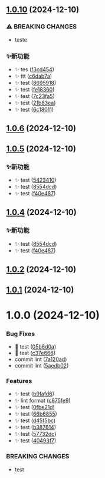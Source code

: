 

## [1.0.10](https://github.com/jiaozenghui/next-blog/compare/1.0.6...1.0.10) (2024-12-10)


### ⚠ BREAKING CHANGES

* teste

### ✨新功能

* :sparkles: tes ([f3cd454](https://github.com/jiaozenghui/next-blog/commit/f3cd4546f83647c65d1e992ad62a8ca04dbb4483))
* :sparkles: ttt ([c6dab7a](https://github.com/jiaozenghui/next-blog/commit/c6dab7a4aee738d72e75dc371d671dcb8f587494))
* ✨ test ([8695918](https://github.com/jiaozenghui/next-blog/commit/8695918056ac570dc1511037a31dc528d03309c1))
* ✨ test ([fe18360](https://github.com/jiaozenghui/next-blog/commit/fe183604ff3c0569d067116fd0876fe4de1254ef))
* ✨ test ([7c23fa5](https://github.com/jiaozenghui/next-blog/commit/7c23fa575f0ab5e089a578338fb5d7477adeb9d7))
* ✨ test ([21b83ea](https://github.com/jiaozenghui/next-blog/commit/21b83ea1ee1f3368d1c16a3681370d9481c6a35a))
* ✨ test ([6c18011](https://github.com/jiaozenghui/next-blog/commit/6c18011ac3028d0e07806f7a36e27f7d2d1b984e))

## [1.0.6](https://github.com/jiaozenghui/next-blog/compare/1.0.5...1.0.6) (2024-12-10)

## [1.0.5](https://github.com/jiaozenghui/next-blog/compare/1.0.2...1.0.5) (2024-12-10)


### ✨新功能

* ✨ test ([5423410](https://github.com/jiaozenghui/next-blog/commit/542341085f670beebfaa3eb1352eb71d882366e1))
* ✨ test ([8554dcd](https://github.com/jiaozenghui/next-blog/commit/8554dcd669054d7c1e36817392e5ab45eab3f08b))
* ✨ test ([f40e487](https://github.com/jiaozenghui/next-blog/commit/f40e487cbe439d24f79d0c3118c69ef2104a511a))

## [1.0.4](https://github.com/jiaozenghui/next-blog/compare/1.0.2...1.0.4) (2024-12-10)


### ✨新功能

* ✨ test ([8554dcd](https://github.com/jiaozenghui/next-blog/commit/8554dcd669054d7c1e36817392e5ab45eab3f08b))
* ✨ test ([f40e487](https://github.com/jiaozenghui/next-blog/commit/f40e487cbe439d24f79d0c3118c69ef2104a511a))

## [1.0.2](https://github.com/jiaozenghui/next-blog/compare/1.0.0...1.0.2) (2024-12-10)

## [1.0.1](https://github.com/jiaozenghui/next-blog/compare/1.0.0...1.0.1) (2024-12-10)

# 1.0.0 (2024-12-10)


### Bug Fixes

* 🐛 test ([05b6d0a](https://github.com/jiaozenghui/next-blog/commit/05b6d0ad6ea72b9a8e1cc4afaf2d4d2c13f85ff9))
* 🐛 test ([c37e666](https://github.com/jiaozenghui/next-blog/commit/c37e666d1f31e85b94eb6547634dfe81d5f1ff56))
* commit lint ([7a120ad](https://github.com/jiaozenghui/next-blog/commit/7a120ad51aa894c55218b6dc467b7728e3c1c82a))
* commit lint ([5aedb02](https://github.com/jiaozenghui/next-blog/commit/5aedb020a0ef7801a6528ba1063c6bc0662a3da2))


### Features

* :sparkles: test ([b9fafd6](https://github.com/jiaozenghui/next-blog/commit/b9fafd6ffc730d6e444215a6c783cbd054c895d0))
* ✨ lint format ([c675fe9](https://github.com/jiaozenghui/next-blog/commit/c675fe9ce2b3612be664d3fb6a62178fc552fc8f))
* ✨ test ([0fbe21d](https://github.com/jiaozenghui/next-blog/commit/0fbe21dda8d19cbd8545c33c2a7fa31d7e36e904))
* ✨ test ([66b6855](https://github.com/jiaozenghui/next-blog/commit/66b68557df172fa36357ba7c43ce6939a7dd328d))
* ✨ test ([d45f5bc](https://github.com/jiaozenghui/next-blog/commit/d45f5bc192799594b068d599ffeadaa7efba0cc2))
* ✨ test ([b387614](https://github.com/jiaozenghui/next-blog/commit/b387614b9c9497ddfccf6cc124bd6788de8b12b2))
* ✨ test ([57732dc](https://github.com/jiaozenghui/next-blog/commit/57732dc9dcce880f86d2875e7b5afcabf99f7fba))
* ✨ test ([40493f7](https://github.com/jiaozenghui/next-blog/commit/40493f74ac16eae5695bf30521ac0205e3414a4f))


### BREAKING CHANGES

* test
